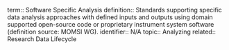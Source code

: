 term:: Software Specific Analysis
definition:: Standards supporting specific data analysis approaches with defined inputs and outputs using domain supported open-source code or proprietary instrument system software (definition source: MOMSI WG).
identifier:: N/A
topic:: Analyzing
related:: Research Data Lifecycle
